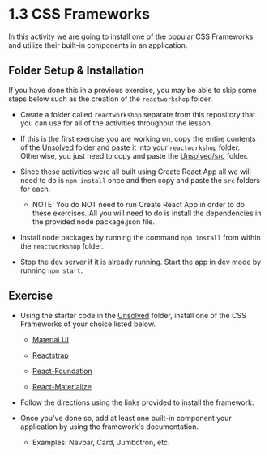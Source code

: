 # 1.3 CSS Frameworks

In this activity we are going to install one of the popular CSS Frameworks and utilize their built-in components in an application.

## Folder Setup & Installation

If you have done this in a previous exercise, you may be able to skip some steps below such as the creation of the `reactworkshop` folder.

* Create a folder called `reactworkshop` separate from this repository that you can use for all of the activities throughout the lesson.

* If this is the first exercise you are working on, copy the entire contents of the [Unsolved](Unsolved) folder and paste it into your `reactworkshop` folder. Otherwise, you just need to copy and paste the [Unsolved/src](Unsolved/src) folder.

* Since these activities were all built using Create React App all we will need to do is `npm install` once and then copy and paste the `src` folders for each.

	* NOTE: You do NOT need to run Create React App in order to do these exercises. All you will need to do is install the dependencies in the provided node package.json file.

* Install node packages by running the command `npm install` from within the `reactworkshop` folder.

* Stop the dev server if it is already running. Start the app in dev mode by running `npm start`.

## Exercise

* Using the starter code in the [Unsolved](Unsolved) folder, install one of the CSS Frameworks of your choice listed below.

	* [Material UI](https://material-ui.com/getting-started/installation/)

	* [Reactstrap](https://reactstrap.github.io/)

	* [React-Foundation](https://github.com/digiaonline/react-foundation#install)

	* [React-Materialize](https://github.com/react-materialize/react-materialize#install)

* Follow the directions using the links provided to install the framework.

* Once you've done so, add at least one built-in component your application by using the framework's documentation.

	* Examples: Navbar, Card, Jumbotron, etc.